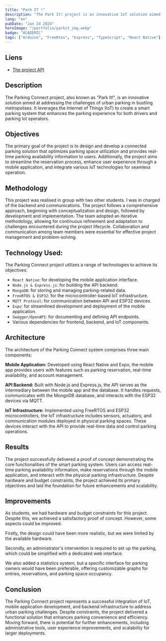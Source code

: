 ```yaml
---
title: "Park IT !"
description: "The Park It! project is an innovative IoT solution aimed at simplifying parking. With smart sensors and a user-friendly application, it provides an optimized parking experience."
lang: "en"
pubDate: "Jan 24 2024"
heroImage: "/portfolio/parkit_img.webp"
badge: "ACADEMIC"
tags: ["Arduino", "FreeRtos", "Express", "TypeScript", "React Native"]
---
```

## Liens
* [The project API](https://github.com/IssamSisbane/parkit-api)

## Description

The Parking Connect project, also known as "Park It!", is an innovative solution aimed at addressing the challenges of urban parking in bustling metropolises. It leverages the Internet of Things (IoT) to create a smart parking system that enhances the parking experience for both drivers and parking lot operators.

## Objectives

The primary goal of the project is to design and develop a connected parking solution that optimizes parking space utilization and provides real-time parking availability information to users. Additionally, the project aims to streamline the reservation process, enhance user experience through a mobile application, and integrate various IoT technologies for seamless operation.

## Methodology

This project was realised in group with two other students. I was in charged of the backend and communications. The project follows a comprehensive approach, beginning with conceptualization and design, followed by development and implementation. The team adopted an iterative methodology, allowing for continuous refinement and adaptation to challenges encountered during the project lifecycle. Collaboration and communication among team members were essential for effective project management and problem-solving.

## Technology Used:

The Parking Connect project utilizes a range of technologies to achieve its objectives:

* `React Native`: for developing the mobile application interface.
* `Node.js & Express.js`: for building the API backend.
* `MongoDB`: for storing and managing parking-related data.
* `FreeRTOS & ESP32`: for the microcontroller-based IoT infrastructure.
* `MQTT Protocol`: for communication between API and ESP32 devices.
* `Expo`: for streamlined development and deployment of the mobile application.
* `Swagger/OpenAPI`: for documenting and defining API endpoints.
* Various dependencies for frontend, backend, and IoT components.

## Architecture

The architecture of the Parking Connect system comprises three main components:

**Mobile Application:** Developed using React Native and Expo, the mobile app provides users with features such as parking reservation, real-time availability, and account management.

**API Backend:** Built with Node.js and Express.js, the API serves as the intermediary between the mobile app and the database. It handles requests, communicates with the MongoDB database, and interacts with the ESP32 devices via MQTT.

**IoT Infrastructure:** Implemented using FreeRTOS and ESP32 microcontrollers, the IoT infrastructure includes sensors, actuators, and communication modules deployed in physical parking spaces. These devices interact with the API to provide real-time data and control parking operations.

## Results

The project successfully delivered a proof of concept demonstrating the core functionalities of the smart parking system. Users can access real-time parking availability information, make reservations through the mobile application, and interact with the physical parking infrastructure. Despite hardware and budget constraints, the project achieved its primary objectives and laid the foundation for future enhancements and scalability.

## Improvements

As students, we had hardware and budget constraints for this project. Despite this, we achieved a satisfactory proof of concept. However, some aspects could be improved.

Firstly, the design could have been more realistic, but we were limited by the available hardware.

Secondly, an administrator's intervention is required to set up the parking, which could be simplified with a dedicated web interface.

We also added a statistics system, but a specific interface for parking owners would have been preferable, offering customizable graphs for entries, reservations, and parking space occupancy.


## Conclusion

The Parking Connect project represents a successful integration of IoT, mobile application development, and backend infrastructure to address urban parking challenges. Despite constraints, the project delivered a functional solution that enhances parking convenience and efficiency. Moving forward, there is potential for further enhancements, including administrative tools, user experience improvements, and scalability for larger deployments.